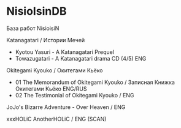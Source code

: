 # NisioIsinDB
База работ NisioisiN

Katanagatari / Истории Мечей
* Kyotou Yasuri - A Katanagatari Prequel
* Towazugatari - A Katanagatari drama CD (4/5) ENG	


Okitegami Kyouko / Окитегами Кьёко
* 01 The Memorandum of Okitegami Kyouko / Записная Книжка Окитегами Кьёко ENG/RUS
* 02 The Testimonial of Okitegami Kyouko / ENG 


JoJo's Bizarre Adventure - Over Heaven / ENG


xxxHOLiC AnotherHOLiC / ENG (SCAN)
